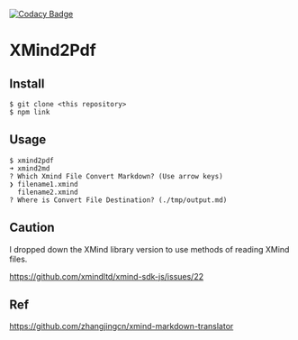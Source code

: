 [![Codacy Badge](https://app.codacy.com/project/badge/Grade/715207612e0d448c834476afd8d006f5)](https://www.codacy.com?utm_source=github.com&amp;utm_medium=referral&amp;utm_content=kusakabe-t/xmind2md&amp;utm_campaign=Badge_Grade)

# XMind2Pdf

## Install
```shell
$ git clone <this repository>
$ npm link
```

## Usage
```shell
$ xmind2pdf
➜ xmind2md 
? Which Xmind File Convert Markdown? (Use arrow keys)
❯ filename1.xmind 
  filename2.xmind 
? Where is Convert File Destination? (./tmp/output.md)
```

## Caution
I dropped down the XMind library version to use methods of reading XMind files.

https://github.com/xmindltd/xmind-sdk-js/issues/22

## Ref
https://github.com/zhangjingcn/xmind-markdown-translator
